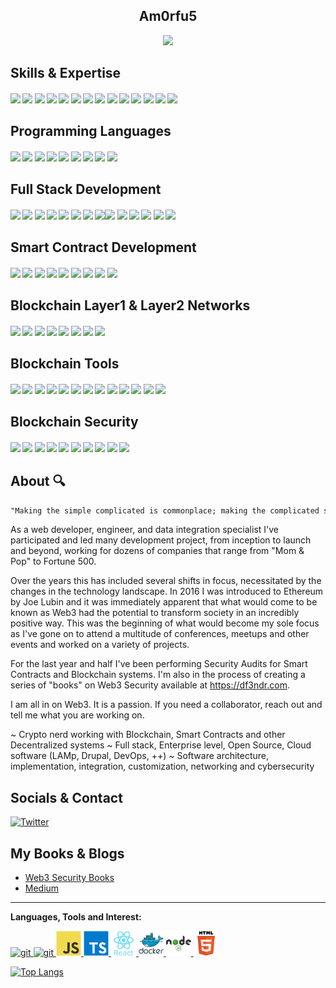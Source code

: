 <!-- markdownlint-disable MD033 MD041-->
<p align="center">
  <h2 align="center">Am0rfu5</h2>
</p>

<p align="center">
  <img src="https://readme-typing-svg.herokuapp.com?font=Merriweather&size=30&color=830606&background=A6FFC900&center=true&vCenter=true&width=500&height=100&lines=Developer;Engineer;Architect;Cybersecurity;Blockchain;Solidity;Rust;Web3+Security;">
</p>

## Skills & Expertise
#### ![](https://img.shields.io/badge/Expertise-Web_Development-informational?style=flat&logo=web&logColor=white&color=purple) ![](https://img.shields.io/badge/Expertise-DevOps-informational?style=flat&logo=devops&logoColor=white&color=purple) ![](https://img.shields.io/badge/Expertise-Blockchain_Development-informational?style=flat&logo=blockchain&logoColor=white&color=purple) ![](https://img.shields.io/badge/Expertise-Cloud_Computing-informational?style=flat&logo=cloud&logoColor=white&color=purple) ![](https://img.shields.io/badge/Expertise-Software_Development-informational?style=flat&logo=software&logoColor=white&color=purple) ![](https://img.shields.io/badge/Expertise-Software_Architecture-informational?style=flat&logo=architecture&logoColor=white&color=purple) ![](https://img.shields.io/badge/Expertise-Data_Integrations-informational?style=flat&logo=data_integrations&logoColor=white&color=purple) ![](https://img.shields.io/badge/Expertise-Database_Administration-informational?style=flat&logo=database&logoColor=white&color=purple) ![](https://img.shields.io/badge/Epertise-Web3_Security-informational?style=flat&logo=blockchain&logoColor=white&color=purple) ![](https://img.shields.io/badge/Expertise-Cybersecurity-informational?style=flat&logo=cybersecurity&logoColor=white&color=purple) ![](https://img.shields.io/badge/Expertise-Linux_Administration-informational?style=flat&logo=blockchain&logoColor=white&color=purple) ![](https://img.shields.io/badge/Skills-DevOps-informational?style=flat&logo=DevOps&logoColor=white&color=purple) ![](https://img.shields.io/badge/Skills-Virtual_Machines-informational?style=flat&logo=&logoColor=white&color=purple) ![](https://img.shields.io/badge/Skills-Networking-informational?style=flat&logo=blockchain&logoColor=white&color=purple)

## Programming Languages
#### ![](https://img.shields.io/badge/Language-Rust-informational?style=flat&logo=Rust&logoColor=white&color=blue) ![](https://img.shields.io/badge/Language-Solidity-informational?style=flat&logo=Solidity&logoColor=white&color=blue) ![](https://img.shields.io/badge/Language-JavaScript-informational?style=flat&logo=javascript&logoColor=white&color=blue) ![](https://img.shields.io/badge/Language-HTML-informational?style=flat&logo=html5&logoColor=white&color=blue) ![](https://img.shields.io/badge/Language-CSS-informational?style=flat&logo=css3&logoColor=white&color=blue) ![](https://img.shields.io/badge/Language-SQL-informational?style=flat&logo=sql&logoColor=white&color=blue) ![](https://img.shields.io/badge/Language-Python-informational?style=flat&logo=python&logoColor=white&color=blue) ![](https://img.shields.io/badge/Language-Go-informational?style=flat&logo=go&logoColor=white&color=blue) ![](https://img.shields.io/badge/Language-TypeScript-informational?style=flat&logo=typescript&logoColor=white&color=blue)

## Full Stack Development
#### ![](https://img.shields.io/badge/Language-php-informational?style=flat&logo=php&logoColor=white&color=darkgreen) ![](https://img.shields.io/badge/Language-JavaScript-informational?style=flat&logo=javascript&logoColor=white&color=darkgreen) ![](https://img.shields.io/badge/Framework-React-informational?style=flat&logo=react&logoColor=white&color=darkgreen) ![](https://img.shields.io/badge/Database-MongoDB-informational?style=flat&logo=mongodb&logoColor=white&color=darkgreen) ![](https://img.shields.io/badge/Database-PostgreSQL-informational?style=flat&logo=postgresql&logoColor=white&color=darkgreen) ![](https://img.shields.io/badge/Database-MySQL-informational?style=flat&logo=mysql&logoColor=white&color=darkgreen) ![](https://img.shields.io/badge/Database-SQLite-informational?style=flat&logo=sqlite&logoColor=white&color=darkgreen) ![](https://img.shields.io/badge/Database-Redis-informational?style=flat&logo=redis&logoColor=white&color=darkgreen)![](https://img.shields.io/badge/Database-GraphQL-informational?style=flat&logo=graphql&logoColor=white&color=darkgreen) ![](https://img.shields.io/badge/Database-REST_API-informational?style=flat&logo=restapi&logoColor=white&color=darkgreen) ![](https://img.shields.io/badge/Database-WebSockets-informational?style=flat&logo=websocket&logoColor=white&color=darkgreen) ![](https://img.shields.io/badge/CRM-Drupal-informational?style=flat&logo=drupal&logoColor=white&color=darkgreen) ![](https://img.shields.io/badge/Server-LAMp-informational?style=flat&logo=Linux&logoColor=white&color=darkgreen)  ![](https://img.shields.io/badge/DevOps-Docker-informational?style=flat&logo=docker&logoColor=white&color=darkgreen)

## Smart Contract Development
#### ![](https://img.shields.io/badge/Language-Solidity-informational?style=flat&logo=solidity&logoColor=white&color=red) ![](https://img.shields.io/badge/Language-Rust-informational?=style=flat&logo=rust&logocolor=whte&color=red) ![](https://img.shields.io/badge/Token-ERC721-informational?style=flat&logo=erc721&logoColor=white&color=red) ![](https://img.shields.io/badge/Token-ERC1155-informational?style=flat&logo=erc1155&logoColor=white&color=red) ![](https://img.shields.io/badge/Token-ERC20-informational?style=flat&logo=erc20&logoColor=white&color=red) ![](https://img.shields.io/badge/Standard-EIP712-informational?style=flat&logo=ethereum&logoColor=white&color=red) ![](https://img.shields.io/badge/DAO-Governance-red) ![](https://img.shields.io/badge/Wallet-Metamask-informational?style=flat&logo=ethereum&logoColor=white&color=red) ![](https://img.shields.io/badge/Dapp-Staking_Tokens-informational?style=flat&logo=ethereum&logoColor=white&color=red)

## Blockchain Layer1 & Layer2 Networks
#### ![](https://img.shields.io/badge/L1-Ethereum-informational?style=flat&logo=ethereum&logoColor=white&color=darkblue) ![](https://img.shields.io/badge/L1-Solana-informational?style=flat&logo=solana&logoColor=white&color=darkblue) ![](https://img.shields.io/badge/L1-Binance_Smart_Chain-informational?style=flat&logo=binance&logoColor=white&color=darkblue)  ![](https://img.shields.io/badge/L1-Near-informational?style=flat&logo=near&logoColor=white&color=darkblue) ![](https://img.shields.io/badge/L1-Avalanche-informational?style=flat&logo=avalanche&logoColor=white&color=darkblue) ![](https://img.shields.io/badge/Layer2-ZkSync-informational?style=flat&logo=ethereum&logoColor=white&color=darkblue) ![](https://img.shields.io/badge/L2-Polygon_zkEVM-informational?style=flat&logo=polygon&logoColor=white&color=darkblue)  ![](https://img.shields.io/badge/L2-Arbitrum-informational?style=flat&logo=arbitrum&logoColor=white&color=darkblue)

## Blockchain Tools
#### ![](https://img.shields.io/badge/Tool-Remix-informational?style=flat&logo=remix&logoColor=white&color=green) ![](https://img.shields.io/badge/Tool-Hardhat-informational?style=flat&logo=hardhat&logoColor=white&color=green) ![](https://img.shields.io/badge/Tool-Foundry-informational?style=flat&logo=foundry&logoColor=white&color=green) ![](https://img.shields.io/badge/Tool-Truffle-informational?style=flat&logo=truffle&logoColor=white&color=green) ![](https://img.shields.io/badge/Tool-Brownie-informational?style=flat&logo=brownie&logoColor=white&color=green) ![](https://img.shields.io/badge/Tool-Web3-informational?style=flat&logo=web3&logoColor=white&color=green) ![](https://img.shields.io/badge/Tool-IPFS-informational?style=flat&logo=ipfs&logoColor=white&color=green) ![](https://img.shields.io/badge/Tool-OpenSea-informational?style=flat&logo=opensea&logoColor=white&color=green) ![](https://img.shields.io/badge/Tool-Chainlink-informational?style=flat&logo=chainlink&logoColor=white&color=green) ![](https://img.shields.io/badge/Tool-Uniswap-informational?style=flat&logo=uniswap&logoColor=white&color=green) ![](https://img.shields.io/badge/Tool-SushiSwap-informational?style=flat&logo=sushiswap&logoColor=white&color=green) ![](https://img.shields.io/badge/Tool-1inch-informational?style=flat&logo=1inch&logoColor=white&color=green) ![](https://img.shields.io/badge/Tool-OpenZeppelin_Defender-informational?style=flat&logo=openzeppelin&logoColor=white&color=green)

## Blockchain Security
#### ![](https://img.shields.io/badge/Security-OpenZeppelin-informational?style=flat&logo=openzeppelin&logoColor=white&color=yellow) ![](https://img.shields.io/badge/Security-MythX-informational?style=flat&logo=mythx&logoColor=white&color=yellow) ![](https://img.shields.io/badge/Security-Mythril-informational?style=flat&logo=mythrilx&logoColor=white&color=yellow) ![](https://img.shields.io/badge/Security-Slither-informational?style=flat&logo=slither&logoColor=white&color=yellow) ![](https://img.shields.io/badge/Security-Securify-informational?style=flat&logo=securify&logoColor=white&color=yellow) ![](https://img.shields.io/badge/Security-Mythril-informational?style=flat&logo=mythril&logoColor=white&color=yellow) ![](https://img.shields.io/badge/Security-Solhint-informational?style=flat&logo=solhint&logoColor=white&color=yellow) ![](https://img.shields.io/badge/Security-Solium-informational?style=flat&logo=solium&logoColor=white&color=yellow) ![](https://img.shields.io/badge/Security-Solcheck-informational?style=flat&logo=solcheck&logoColor=white&color=yellow) ![](https://img.shields.io/badge/Security-Solgraph-informational?style=flat&logo=solgraph&logoColor=white&color=yellow)
<!-- markdownlint-enable MD033 -->

## About 🔍
```md
"Making the simple complicated is commonplace; making the complicated simple, awesomely simple, that's creativity." - Charles Mingus
```
As a web developer, engineer, and data integration specialist I've participated and led many development project, from inception to launch and beyond, working for dozens of companies that range from "Mom & Pop" to Fortune 500.

Over the years this has included several shifts in focus, necessitated by the changes in the technology landscape.  In 2016 I was introduced to Ethereum by Joe Lubin and it was immediately apparent that what would come to be known as Web3 had the potential to transform society in an incredibly positive way. This was the beginning of what would become my sole focus as I've gone on to attend a multitude of conferences, meetups and other events and worked on a variety of projects.

For the last year and half I've been performing Security Audits for Smart Contracts and Blockchain systems. I'm also in the process of creating a series of "books" on Web3 Security available at https://df3ndr.com.

I am all in on Web3. It is a passion. If you need a collaborator, reach out and tell me what you are working on. 

~ Crypto nerd working with Blockchain, Smart Contracts and other Decentralized systems
~ Full stack, Enterprise level, Open Source, Cloud software (LAMp, Drupal, DevOps, ++) 
~ Software architecture, implementation, integration, customization, networking and cybersecurity

## Socials & Contact
[![Twitter](https://img.shields.io/badge/Twitter-blue?style=for-the-badge&logo=twitter&logoColor=white)](https://twitter.com/Am0rfu5)

## My Books & Blogs

- [Web3 Security Books](https://df3ndr.com/)
- [Medium](https://medium.com/@am0rfus)

<!-- markdownlint-enable MD033 -->


---

**Languages, Tools and Interest:** 

<p align="left"> 
<a href="https://docs.soliditylang.org/en" target="_blank" rel="noreferrer"> <img src="https://docs.soliditylang.org/en/v0.8.15/_static/logo.svg" alt="git" width="40" height="40"/> </a>
<a href="https://docs.ethers.io/" target="_blank" rel="noreferrer"> <img src="https://miro.medium.com/max/1200/1*SHg7SgjVtPJ-Fma-liXz_Q.png" alt="git" width="40" height="40"/> </a>
<a href="https://developer.mozilla.org/en-US/docs/Web/JavaScript" target="_blank" rel="noreferrer"> <img src="https://raw.githubusercontent.com/devicons/devicon/master/icons/javascript/javascript-original.svg" alt="javascript" width="40" height="40"/> </a> 
 <a href="https://www.typescriptlang.org/" target="_blank" rel="noreferrer"> <img src="https://raw.githubusercontent.com/devicons/devicon/master/icons/typescript/typescript-original.svg" alt="typescript" width="40" height="40"/> </a>
 <a href="https://reactjs.org/" target="_blank" rel="noreferrer"> <img src="https://raw.githubusercontent.com/devicons/devicon/master/icons/react/react-original-wordmark.svg" alt="react" width="40" height="40"/> </a>
 <a href="https://www.docker.com/" target="_blank"> <img src="https://raw.githubusercontent.com/devicons/devicon/master/icons/docker/docker-original-wordmark.svg" alt="docker" width="40" height="40"/> </a>
 <a href="https://nodejs.org" target="_blank"> <img src="https://raw.githubusercontent.com/devicons/devicon/master/icons/nodejs/nodejs-original-wordmark.svg" alt="nodejs" width="40" height="40"/> </a>
 <a href="https://www.w3.org/html/" target="_blank"> <img src="https://raw.githubusercontent.com/devicons/devicon/master/icons/html5/html5-original-wordmark.svg" alt="html5" width="40" height="40"/> </a>

[![Top Langs](https://github-readme-stats.vercel.app/api/top-langs/?username=Am0rfu5)](https://github.com/Am0rfu5/github-readme-stats)

